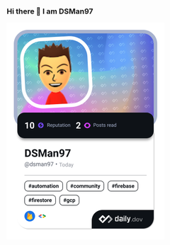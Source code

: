 ### Hi there 👋 I am DSMan97

<a href="https://app.daily.dev/dsman97"><img src="./devcard.png"  width="356" alt="DSMan97's Dev Card"/></a>
<!--
**DSMan97/DSMan97** is a ✨ _special_ ✨ repository because its `README.md` (this file) appears on your GitHub profile.

Here are some ideas to get you started:

- 🔭 I’m currently working on ...
- 🌱 I’m currently learning ...
- 👯 I’m looking to collaborate on ...
- 🤔 I’m looking for help with ...
- 💬 Ask me about ...
- 📫 How to reach me: ...
- 😄 Pronouns: ...
- ⚡ Fun fact: ...
-->
